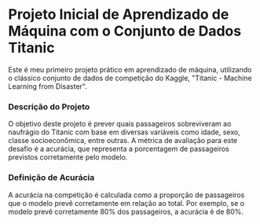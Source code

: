 # Projeto Inicial de Aprendizado de Máquina com o Conjunto de Dados Titanic

Este é meu primeiro projeto prático em aprendizado de máquina, utilizando o clássico conjunto de dados de competição do Kaggle, "Titanic - Machine Learning from Disaster".

### Descrição do Projeto

O objetivo deste projeto é prever quais passageiros sobreviveram ao naufrágio do Titanic com base em diversas variáveis como idade, sexo, classe socioeconômica, entre outras. A métrica de avaliação para este desafio é a acurácia, que representa a porcentagem de passageiros previstos corretamente pelo modelo.

### Definição de Acurácia

A acurácia na competição é calculada como a proporção de passageiros que o modelo prevê corretamente em relação ao total. Por exemplo, se o modelo prevê corretamente 80% dos passageiros, a acurácia é de 80%.
